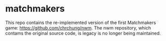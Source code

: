 # matchmakers

This repo contains the re-implemented version of the first Matchmakers game: https://github.com/chrchung/nwm. The nwm repository, which contams the original source code, is legacy is no longer being maintained. 

